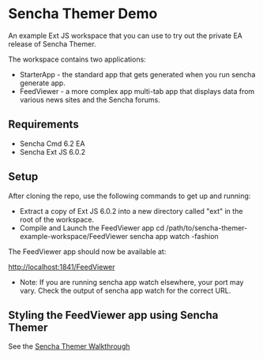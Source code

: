 # Sencha Themer Demo

An example Ext JS workspace that you can use to try out the private EA release of Sencha Themer.

The workspace contains two applications:

 * StarterApp - the standard app that gets generated when you run sencha generate app.
 * FeedViewer - a more complex app multi-tab app that displays data from various news sites and the Sencha forums.

## Requirements

 * Sencha Cmd 6.2 EA
 * Sencha Ext JS 6.0.2

## Setup

After cloning the repo, use the following commands to get up and running:

* Extract a copy of Ext JS 6.0.2 into a new directory called "ext" in the root of the workspace.
* Compile and Launch the FeedViewer app
    cd /path/to/sencha-themer-example-workspace/FeedViewer
    sencha app watch -fashion

The FeedViewer app should now be available at:

[http://localhost:1841/FeedViewer](http://localhost:1841/FeedViewer)

* Note: If you are running sencha app watch elsewhere, your port may vary.  Check the output of sencha app watch for the correct URL.

## Styling the FeedViewer app using Sencha Themer

See the [Sencha Themer Walkthrough]([http://docs.sencha.com/themer/guides/walkthrough.html)
